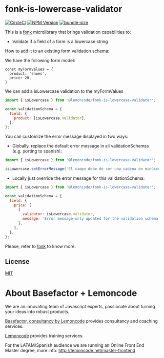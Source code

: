 # fonk-is-lowercase-validator

[![CircleCI](https://badgen.net/github/status/Lemoncode/fonk-is-lowercase-validator/master?icon=circleci&label=circleci)](https://circleci.com/gh/Lemoncode/fonk-is-lowercase-validator/tree/master)
[![NPM Version](https://badgen.net/npm/v/@lemoncode/fonk-is-lowercase-validator?icon=npm&label=npm)](https://www.npmjs.com/package/@lemoncode/fonk-is-lowercase-validator)
[![bundle-size](https://badgen.net/bundlephobia/min/@lemoncode/fonk-is-lowercase-validator)](https://bundlephobia.com/result?p=@lemoncode/fonk-is-lowercase-validator)

This is a [fonk](https://github.com/Lemoncode/fonk) microlibrary that brings validation capabilities to:

- Validate if a field of a form is a lowercase string

How to add it to an existing form validation schema:

We have the following form model:

```
const myFormValues = {
  product: 'shoes',
  price: 20,
}
```

We can add a isLowercase validation to the myFormValues

```javascript
import { isLowercase } from '@lemoncode/fonk-is-lowercase-validator';

const validationSchema = {
  field: {
    product: [isLowercase.validator],
  },
};
```

You can customize the error message displayed in two ways:

- Globally, replace the default error message in all validationSchemas (e.g. porting to spanish):

```javascript
import { isLowercase } from '@lemoncode/fonk-is-lowercase-validator';

isLowercase.setErrorMessage('El campo debe de ser una cadena en minúsculas');
```

- Locally just override the error message for this validationSchema:

```javascript
import { isLowercase } from '@lemoncode/fonk-is-lowercase-validator';

const validationSchema = {
  field: {
    price: [
      {
        validator: isLowercase.validator,
        message: 'Error message only updated for the validation schema',
      },
    ],
  },
};
```

Please, refer to [fonk](https://github.com/Lemoncode/fonk) to know more.

## License

[MIT](./LICENSE)

# About Basefactor + Lemoncode

We are an innovating team of Javascript experts, passionate about turning your ideas into robust products.

[Basefactor, consultancy by Lemoncode](http://www.basefactor.com) provides consultancy and coaching services.

[Lemoncode](http://lemoncode.net/services/en/#en-home) provides training services.

For the LATAM/Spanish audience we are running an Online Front End Master degree, more info: http://lemoncode.net/master-frontend
